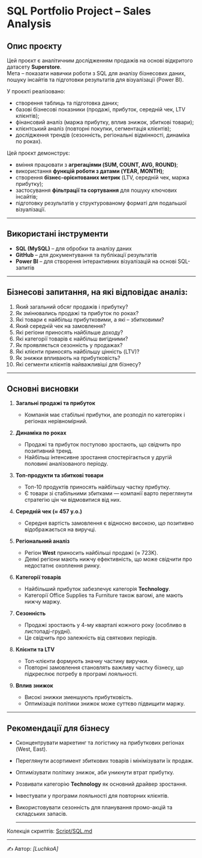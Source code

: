 # SQL Portfolio Project – Sales Analysis

## Опис проєкту

Цей проєкт є аналітичним дослідженням продажів на основі відкритого датасету **Superstore**.  
Мета – показати навички роботи з SQL для аналізу бізнесових даних, пошуку інсайтів та підготовки результатів для візуалізації (Power BI).  

У проєкті реалізовано:  
- створення таблиць та підготовка даних;  
- базові бізнесові показники (продажі, прибуток, середній чек, LTV клієнтів);  
- фінансовий аналіз (маржа прибутку, вплив знижок, збиткові товари);  
- клієнтський аналіз (повторні покупки, сегментація клієнтів);  
- дослідження трендів (сезонність, регіональні відмінності, динаміка по роках).  

Цей проєкт демонструє:  
- вміння працювати з **агрегаціями (SUM, COUNT, AVG, ROUND)**;  
- використання **функцій роботи з датами (YEAR, MONTH)**;  
- створення **бізнес-орієнтованих метрик** (LTV, середній чек, маржа прибутку);  
- застосування **фільтрації та сортування** для пошуку ключових інсайтів;  
- підготовку результатів у структурованому форматі для подальшої візуалізації.  

---

## Використані інструменти
- **SQL (MySQL)** – для обробки та аналізу даних  
- **GitHub** – для документування та публікації результатів  
- **Power BI** – для створення інтерактивних візуалізацій на основі SQL-запитів  

---

## Бізнесові запитання, на які відповідає аналіз:
1. Який загальний обсяг продажів і прибутку?  
2. Як змінювались продажі та прибуток по роках?  
3. Які товари є найбільш прибутковими, а які – збитковими?  
4. Який середній чек на замовлення?  
5. Які регіони приносять найбільше доходу?  
6. Які категорії товарів є найбільш вигідними?  
7. Як проявляється сезонність у продажах?  
8. Які клієнти приносять найбільшу цінність (LTV)?  
9. Як знижки впливають на прибутковість?  
10. Які сегменти клієнтів найважливіші для бізнесу?  

---

## Основні висновки

1. **Загальні продажі та прибуток**  
   - Компанія має стабільні прибутки, але розподіл по категоріях і регіонах нерівномірний.  

2. **Динаміка по роках**  
   - Продажі та прибуток поступово зростають, що свідчить про позитивний тренд.  
   - Найбільш інтенсивне зростання спостерігається у другій половині аналізованого періоду.  

3. **Топ-продукти та збиткові товари**  
   - Топ-10 продуктів приносять найбільшу частку прибутку.  
   - Є товари зі стабільними збитками — компанії варто переглянути стратегію цін чи відмовитися від них.  

4. **Середній чек (≈ 457 у.о.)**  
   - Середня вартість замовлення є відносно високою, що позитивно відображається на виручці.  

5. **Регіональний аналіз**  
   - Регіон **West** приносить найбільші продажі (≈ 723K).  
   - Деякі регіони мають нижчу ефективність, що може свідчити про недостатнє охоплення ринку.  

6. **Категорії товарів**  
   - Найбільший прибуток забезпечує категорія **Technology**.  
   - Категорії Office Supplies та Furniture також вагомі, але мають нижчу маржу.  

7. **Сезонність**  
   - Продажі зростають у 4-му кварталі кожного року (особливо в листопаді-грудні).  
   - Це свідчить про залежність від святкових періодів.  

8. **Клієнти та LTV**  
   - Топ-клієнти формують значну частину виручки.  
   - Повторні замовлення становлять важливу частку бізнесу, що підкреслює потребу в програмі лояльності.  

9. **Вплив знижок**  
   - Високі знижки зменшують прибутковість.  
   - Оптимізація політики знижок може суттєво підвищити маржу.  

---

## Рекомендації для бізнесу
- Сконцентрувати маркетинг та логістику на прибуткових регіонах (West, East).  
- Переглянути асортимент збиткових товарів і мінімізувати їх продаж.  
- Оптимізувати політику знижок, аби уникнути втрат прибутку.  
- Розвивати категорію **Technology** як основний драйвер зростання.  
- Інвестувати у програми лояльності для повторних клієнтів.  
- Використовувати сезонність для планування промо-акцій та складських запасів.

  ---
  
Колекція скриптів: [Script/SQL.md](Script/SQL.md)

---
✍ Автор: *[LuchkoA]*
